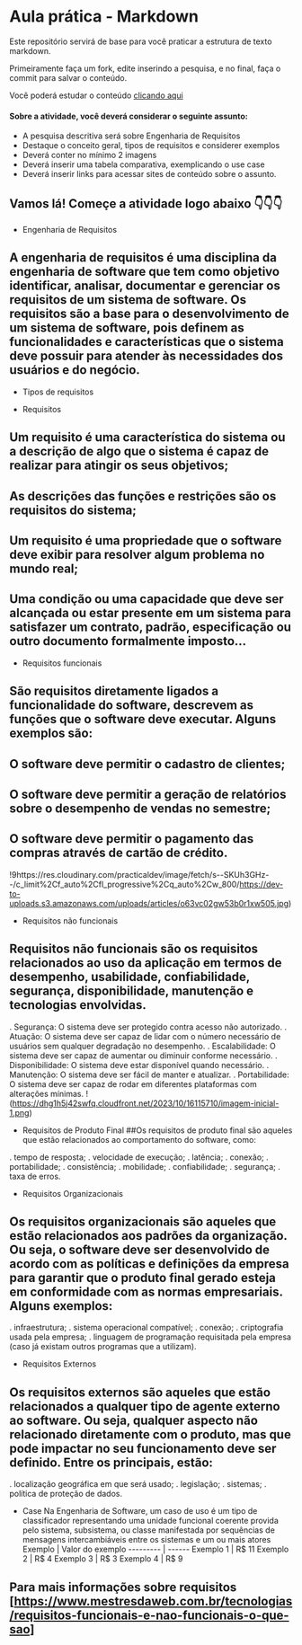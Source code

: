 # Aula prática - Markdown

Este repositório servirá de base para você praticar a estrutura de texto markdown. 

Primeiramente faça um fork, edite inserindo a pesquisa, e no final, faça o commit para salvar o conteúdo.

Você poderá estudar o conteúdo [clicando aqui](https://docs.pipz.com/central-de-ajuda/learning-center/guia-basico-de-markdown#open)

#### Sobre a atividade, você deverá considerar o seguinte assunto:

- A pesquisa descritiva será sobre Engenharia de Requisitos
- Destaque o conceito geral, tipos de requisitos e considerer exemplos
- Deverá conter no mínimo 2 imagens
- Deverá inserir uma tabela comparativa, exemplicando o use case
- Deverá inserir links para acessar sites de conteúdo sobre o assunto.


## Vamos lá! Começe a atividade logo abaixo 👇👇👇

* Engenharia de Requisitos

## A engenharia de requisitos é uma disciplina da engenharia de software que tem como objetivo identificar, analisar, documentar e gerenciar os requisitos de um sistema de software. Os requisitos são a base para o desenvolvimento de um sistema de software, pois definem as funcionalidades e características que o sistema deve possuir para atender às necessidades dos usuários e do negócio.

* Tipos de requisitos
  
* Requisitos

## Um requisito é uma característica do sistema ou a descrição de algo que o sistema é capaz de realizar para atingir os seus objetivos;
## As descrições das funções e restrições são os requisitos do sistema;
## Um requisito é uma propriedade que o software deve exibir para resolver algum problema no mundo real;
## Uma condição ou uma capacidade que deve ser alcançada ou estar presente em um sistema para satisfazer um contrato, padrão, especificação ou outro documento formalmente imposto...


 * Requisitos funcionais
## São requisitos diretamente ligados a funcionalidade do software, descrevem as funções que o software deve executar. Alguns exemplos são:

## O software deve permitir o cadastro de clientes;
## O software deve permitir a geração de relatórios sobre o desempenho de vendas no semestre;
## O software deve permitir o pagamento das compras através de cartão de crédito.
!9https://res.cloudinary.com/practicaldev/image/fetch/s--SKUh3GHz--/c_limit%2Cf_auto%2Cfl_progressive%2Cq_auto%2Cw_800/https://dev-to-uploads.s3.amazonaws.com/uploads/articles/o63vc02gw53b0r1xw505.jpg) 

* Requisitos não funcionais
## Requisitos não funcionais são os requisitos relacionados ao uso da aplicação em termos de desempenho, usabilidade, confiabilidade, segurança, disponibilidade, manutenção e tecnologias envolvidas.
. Segurança: O sistema deve ser protegido contra acesso não autorizado.
. Atuação: O sistema deve ser capaz de lidar com o número necessário de usuários sem qualquer degradação no desempenho.
. Escalabilidade: O sistema deve ser capaz de aumentar ou diminuir conforme necessário.
. Disponibilidade: O sistema deve estar disponível quando necessário.
. Manutenção: O sistema deve ser fácil de manter e atualizar.
. Portabilidade: O sistema deve ser capaz de rodar em diferentes plataformas com alterações mínimas.
!(https://dhg1h5j42swfq.cloudfront.net/2023/10/16115710/imagem-inicial-1.png)

* Requisitos de Produto Final
##Os requisitos de produto final são aqueles que estão relacionados ao comportamento do software, como:

. tempo de resposta;
. velocidade de execução;
. latência;
. conexão;
. portabilidade;
. consistência;
. mobilidade;
. confiabilidade;
. segurança;
. taxa de erros.

* Requisitos Organizacionais
## Os requisitos organizacionais são aqueles que estão relacionados aos padrões da organização. Ou seja, o software deve ser desenvolvido de acordo com as políticas e definições da empresa para garantir que o produto final gerado esteja em conformidade com as normas empresariais. Alguns exemplos:

. infraestrutura;
. sistema operacional compatível;
. conexão;
. criptografia usada pela empresa;
. linguagem de programação requisitada pela empresa (caso já existam outros programas que a utilizam).

* Requisitos Externos
## Os requisitos externos são aqueles que estão relacionados a qualquer tipo de agente externo ao software. Ou seja, qualquer aspecto não relacionado diretamente com o produto, mas que pode impactar no seu funcionamento deve ser definido. Entre os principais, estão:

. localização geográfica em que será usado;
. legislação;
. sistemas;
. política de proteção de dados.
* Case
 Na Engenharia de Software, um caso de uso é um tipo de classificador representando uma unidade funcional coerente provida pelo sistema, subsistema, ou classe manifestada por sequências de mensagens intercambiáveis entre os sistemas e um ou mais atores
Exemplo   | Valor do exemplo
--------- | ------
Exemplo 1 | R$ 11
Exemplo 2 | R$ 4
Exemplo 3 | R$ 3
Exemplo 4 | R$ 9

## Para mais informações sobre requisitos [https://www.mestresdaweb.com.br/tecnologias/requisitos-funcionais-e-nao-funcionais-o-que-sao]
